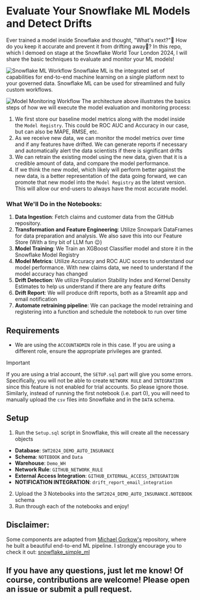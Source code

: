 # Evaluate Your Snowflake ML Models and Detect Drifts
Ever trained a model inside Snowflake and thought, "What's next?"🤔 How do you keep it accurate and prevent it from drifting away🎯? In this repo, which I demoed on stage at the Snowflake World Tour London 2024, I will share the basic techniques to evaluate and monitor your ML models!

![Snowflake ML Workflow](https://github.com/user-attachments/assets/f229f13e-1bcd-44ed-957f-16443ef398fb)
Snowflake ML is the integrated set of capabilities for end-to-end machine learning on a single platform next to your governed data. Snowflake ML can be used for streamlined and fully custom workflows.

![Model Monitoring Workflow](https://github.com/user-attachments/assets/0d4fafc8-6226-4c5c-8cd6-e0a40fe58adc)
The architecture above illustrates the basics steps of how we will execute the model evaluation and monitoring process:
1. We first store our baseline model metrics along with the model inside the `Model Registry`. This could be ROC AUC and Accuracy in our case, but can also be MAPE, RMSE, etc.
2. As we receive new data, we can monitor the model metrics over time and if any features have drifted. We can generate reports if necessary and automatically alert the data scientists if there is significant drifts
3. We can retrain the existing model using the new data, given that it is a credible amount of data, and compare the model performance.
4. If we think the new model, which likely will perform better against the new data, is a better representation of the data going forward, we can promote that new model into the `Model Registry` as the latest version. This will allow our end-users to always have the most accurate model.


### What We'll Do in the Notebooks:
1. **Data Ingestion**: Fetch claims and customer data from the GitHub repository.
2. **Transformation and Feature Engineering**: Utilize Snowpark DataFrames for data preparation and analysis. We also save this into our Feature Store (With a tiny bit of LLM fun 😉)
3. **Model Training**: We Train an XGBoost Classifier model and store it in the Snowflake Model Registry
4. **Model Metrics**: Utilize Accuracy and ROC AUC scores to understand our model performance. With new claims data, we need to understand if the model accuracy has changed
5. **Drift Detection**: We utilize Population Stability Index and Kernel Density Estimates to help us understand if there are any feature drifts
6. **Drift Report**: We will produce drift reports, both as a Streamlit app and email notification
7. **Automate retraining pipeline**: We can package the model retraining and registering into a function and schedule the notebook to run over time

## Requirements
- We are using the `ACCOUNTADMIN` role in this case. If you are using a different role, ensure the appropriate privileges are granted.
> [!IMPORTANT]
> If you are using a trial account, the `SETUP.sql` part will give you some errors. Specifically, you will not be able to create `NETWORK RULE` and `INTEGRATION` since this feature is not enabled for trial accounts. So please ignore those. Similarly, instead of running the first notebook (i.e. part 0), you will need to manually upload the `csv` files into Snowflake and in the `DATA` schema.

## Setup
1. Run the `Setup.sql` script in Snowflake, this will create all the necessary objects
- **Database**: `SWT2024_DEMO_AUTO_INSURANCE`
- **Schema**: `NOTEBOOK` and `Data`
- **Warehouse**: `Demo_WH`
- **Network Rule**: `GITHUB_NETWORK_RULE`
- **External Access Integration**: `GITHUB_EXTERNAL_ACCESS_INTEGRATION`
- **NOTIFICATION INTEGRATION**: `drift_report_email_integration`
2. Upload the 3 Notebooks into the `SWT2024_DEMO_AUTO_INSURANCE.NOTEBOOK` schema
4. Run through each of the notebooks and enjoy!

## Disclaimer:
Some components are adapted from [Michael Gorkow's](https://github.com/michaelgorkow) repository, where he built a beautiful end-to-end ML pipeline. I strongly encourage you to check it out: [snowflake_simple_ml](https://github.com/michaelgorkow/snowflake_simple_ml/tree/main)

## If you have any questions, just let me know! Of course, contributions are welcome! Please open an issue or submit a pull request.



